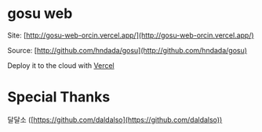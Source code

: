 # gosu web
Site: [http://gosu-web-orcin.vercel.app/](http://gosu-web-orcin.vercel.app/)

Source: [http://github.com/hndada/gosu](http://github.com/hndada/gosu)


Deploy it to the cloud with [Vercel](https://vercel.com/new?utm_source=github&utm_medium=readme&utm_campaign=next-example)

# Special Thanks
달달소 ([https://github.com/daldalso](https://github.com/daldalso))